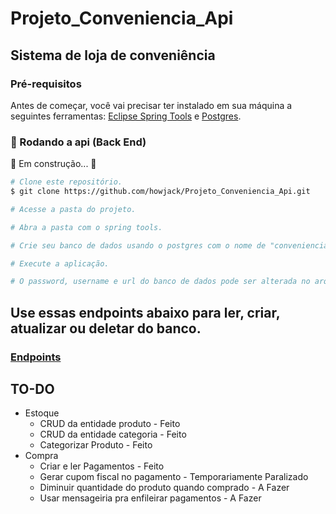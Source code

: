 # Projeto_Conveniencia_Api

## Sistema de loja de conveniência

### Pré-requisitos

Antes de começar, você vai precisar ter instalado em sua máquina a seguintes ferramentas:
[Eclipse Spring Tools](https://spring.io/tools) e
[Postgres](https://www.postgresql.org/download/).

### 🎲 Rodando a api (Back End)

🚧 Em construção... 🚧

```bash
# Clone este repositório.
$ git clone https://github.com/howjack/Projeto_Conveniencia_Api.git

# Acesse a pasta do projeto.

# Abra a pasta com o spring tools.

# Crie seu banco de dados usando o postgres com o nome de "conveniencia".

# Execute a aplicação.

# O password, username e url do banco de dados pode ser alterada no arquivo aplication.properties.
```

## Use essas endpoints abaixo para ler, criar, atualizar ou deletar do banco.
### [Endpoints](https://documenter.getpostman.com/view/18269987/UzBnsSh4)

## TO-DO
* Estoque
    * CRUD da entidade produto - Feito
    * CRUD da entidade categoria - Feito
    * Categorizar Produto -  Feito
* Compra
    * Criar e ler Pagamentos - Feito
    * Gerar cupom fiscal no pagamento - Temporariamente Paralizado
    * Diminuir quantidade do produto quando comprado - 	A Fazer
    * Usar mensageiria pra enfileirar pagamentos - 	A Fazer

